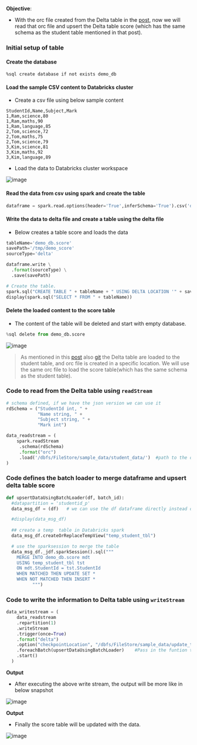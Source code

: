 **Objective**:

- With the orc file created from the Delta table in the [post](https://thirumurthi.hashnode.dev/databricks-pyspark-read-data-from-delta-table-and-create-orc-using-readstream-and-writestream), now we will read that orc file and upsert the Delta table score (which has the same schema as the student table mentioned in that post).

### Initial setup of table

#### Create the database

```
%sql create database if not exists demo_db
```

#### Load the sample CSV content to Databricks cluster

  - Create a csv file using below sample content

```csv
StudentId,Name,Subject,Mark
1,Ram,science,80
1,Ram,maths,90
1,Ram,language,85
2,Tom,science,72
2,Tom,maths,75
2,Tom,science,79
3,Kim,science,81
3,Kim,maths,92
3,Kim,language,89
```
 - Load the data to Databricks cluster workspace

![image](https://user-images.githubusercontent.com/6425536/163703106-bb2b2dc0-43c0-4c44-8664-93d03c586a4a.png)


#### Read the data from csv using spark and create the table

```py
dataframe = spark.read.options(header='True',inferSchema='True').csv('dbfs:/FileStore/sample_data/sampleStudent.csv')
```

#### Write the data to delta file and create a table using the delta file

  - Below creates a table score and loads the data

```py
tableName='demo_db.score'
savePath='/tmp/demo_score'
sourceType='delta'

dataframe.write \
  .format(sourceType) \
  .save(savePath)

# Create the table.
spark.sql("CREATE TABLE " + tableName + " USING DELTA LOCATION '" + savePath + "'")  
display(spark.sql("SELECT * FROM " + tableName))
```

#### Delete the loaded content to the score table

  - The content of the table will be deleted and start with empty database.

```py
%sql delete from demo_db.score
```

![image](https://user-images.githubusercontent.com/6425536/163702936-b1ee2189-63a7-4e3d-9e2d-42260a698e5d.png)

> As mentioned in this [post](https://thirumurthi.hashnode.dev/databricks-pyspark-read-data-from-delta-table-and-create-orc-using-readstream-and-writestream)  also [git](https://github.com/thirumurthis/Learnings/blob/master/Azure_databricks_python/Read_From_Delta_Table_and_create_orc_file.md) the Delta table are loaded to the student table, and orc file is created in a specific location. We will use the same orc file to load the score table(which has the same schema as the student table).

### Code to read from the Delta table using `readStream`

```py
# schema defined, if we have the json version we can use it
rdSchema = ("StudentId int, " +
            "Name string, " +
            "Subject string, " +
            "Mark int")

data_readstream = ( 
    spark.readStream
     .schema(rdSchema)
     .format("orc")
     .load('/dbfs/FileStore/sample_data/student_data/')  #path to the orc file
)
```

### Code defines the batch loader to merge dataframe and upsert delta table score

```py
def upsertDataUsingBatchLoader(df, batch_id): 
  #datapartition = 'studentid_p'
  data_msg_df = (df)   # we can use the df dataframe directly instead of use another variable.

  #display(data_msg_df)
  
  ## create a temp  table in Databricks spark
  data_msg_df.createOrReplaceTempView("temp_student_tbl")

  # use the sparksession to merge the table
  data_msg_df._jdf.sparkSession().sql("""
    MERGE INTO demo_db.score mdt
    USING temp_student_tbl tst
    ON mdt.StudentId = tst.StudentId
    WHEN MATCHED THEN UPDATE SET *
    WHEN NOT MATCHED THEN INSERT *                     
          """)
```

### Code to write the information to Delta table using `writeStream`

```py
data_writestream = ( 
    data_readstream
    .repartition(1)
    .writeStream
    .trigger(once=True)
    .format("delta")
    .option("checkpointLocation", "/dbfs/FileStore/sample_data/update_tbl/")
    .foreachBatch(upsertDataUsingBatchLoader)    #Pass in the funtion that uses the batch loader
    .start()
  )
```

**Output**

- After executing the above write stream, the output will be more like in below snapshot

![image](https://user-images.githubusercontent.com/6425536/163702880-7f72b498-2473-4f1d-b20b-ec6398325b0d.png)

**Output**

- Finally the score table will be updated with the data.

![image](https://user-images.githubusercontent.com/6425536/163702908-339e4105-e871-46dc-a1b9-9181f4c1f426.png)

